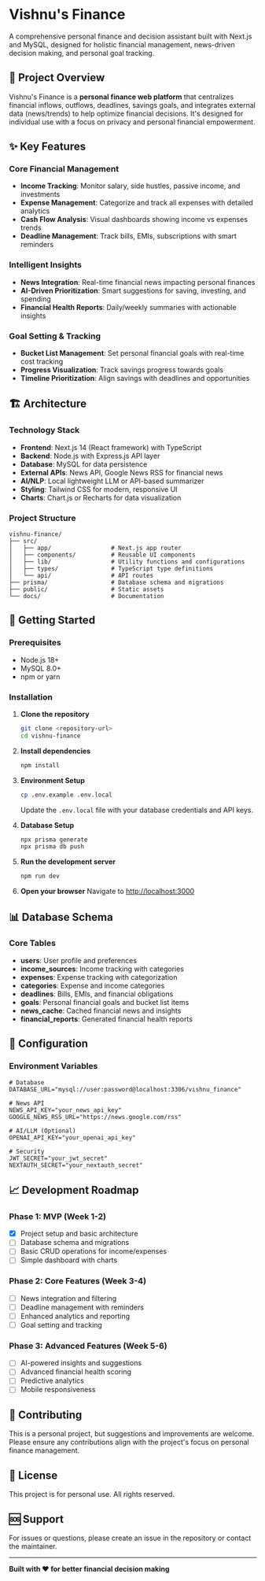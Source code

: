 # Vishnu's Finance

A comprehensive personal finance and decision assistant built with Next.js and MySQL, designed for holistic financial management, news-driven decision making, and personal goal tracking.

## 🎯 Project Overview

Vishnu's Finance is a **personal finance web platform** that centralizes financial inflows, outflows, deadlines, savings goals, and integrates external data (news/trends) to help optimize financial decisions. It's designed for individual use with a focus on privacy and personal financial empowerment.

## ✨ Key Features

### Core Financial Management
- **Income Tracking**: Monitor salary, side hustles, passive income, and investments
- **Expense Management**: Categorize and track all expenses with detailed analytics
- **Cash Flow Analysis**: Visual dashboards showing income vs expenses trends
- **Deadline Management**: Track bills, EMIs, subscriptions with smart reminders

### Intelligent Insights
- **News Integration**: Real-time financial news impacting personal finances
- **AI-Driven Prioritization**: Smart suggestions for saving, investing, and spending
- **Financial Health Reports**: Daily/weekly summaries with actionable insights

### Goal Setting & Tracking
- **Bucket List Management**: Set personal financial goals with real-time cost tracking
- **Progress Visualization**: Track savings progress towards goals
- **Timeline Prioritization**: Align savings with deadlines and opportunities

## 🏗️ Architecture

### Technology Stack
- **Frontend**: Next.js 14 (React framework) with TypeScript
- **Backend**: Node.js with Express.js API layer
- **Database**: MySQL for data persistence
- **External APIs**: News API, Google News RSS for financial news
- **AI/NLP**: Local lightweight LLM or API-based summarizer
- **Styling**: Tailwind CSS for modern, responsive UI
- **Charts**: Chart.js or Recharts for data visualization

### Project Structure
```
vishnu-finance/
├── src/
│   ├── app/                 # Next.js app router
│   ├── components/          # Reusable UI components
│   ├── lib/                 # Utility functions and configurations
│   ├── types/               # TypeScript type definitions
│   └── api/                 # API routes
├── prisma/                  # Database schema and migrations
├── public/                  # Static assets
└── docs/                    # Documentation
```

## 🚀 Getting Started

### Prerequisites
- Node.js 18+ 
- MySQL 8.0+
- npm or yarn

### Installation

1. **Clone the repository**
   ```bash
   git clone <repository-url>
   cd vishnu-finance
   ```

2. **Install dependencies**
   ```bash
   npm install
   ```

3. **Environment Setup**
   ```bash
   cp .env.example .env.local
   ```
   Update the `.env.local` file with your database credentials and API keys.

4. **Database Setup**
   ```bash
   npx prisma generate
   npx prisma db push
   ```

5. **Run the development server**
   ```bash
   npm run dev
   ```

6. **Open your browser**
   Navigate to [http://localhost:3000](http://localhost:3000)

## 📊 Database Schema

### Core Tables
- **users**: User profile and preferences
- **income_sources**: Income tracking with categories
- **expenses**: Expense tracking with categorization
- **categories**: Expense and income categories
- **deadlines**: Bills, EMIs, and financial obligations
- **goals**: Personal financial goals and bucket list items
- **news_cache**: Cached financial news and insights
- **financial_reports**: Generated financial health reports

## 🔧 Configuration

### Environment Variables
```env
# Database
DATABASE_URL="mysql://user:password@localhost:3306/vishnu_finance"

# News API
NEWS_API_KEY="your_news_api_key"
GOOGLE_NEWS_RSS_URL="https://news.google.com/rss"

# AI/LLM (Optional)
OPENAI_API_KEY="your_openai_api_key"

# Security
JWT_SECRET="your_jwt_secret"
NEXTAUTH_SECRET="your_nextauth_secret"
```

## 📈 Development Roadmap

### Phase 1: MVP (Week 1-2)
- [x] Project setup and basic architecture
- [ ] Database schema and migrations
- [ ] Basic CRUD operations for income/expenses
- [ ] Simple dashboard with charts

### Phase 2: Core Features (Week 3-4)
- [ ] News integration and filtering
- [ ] Deadline management with reminders
- [ ] Enhanced analytics and reporting
- [ ] Goal setting and tracking

### Phase 3: Advanced Features (Week 5-6)
- [ ] AI-powered insights and suggestions
- [ ] Advanced financial health scoring
- [ ] Predictive analytics
- [ ] Mobile responsiveness

## 🤝 Contributing

This is a personal project, but suggestions and improvements are welcome. Please ensure any contributions align with the project's focus on personal finance management.

## 📝 License

This project is for personal use. All rights reserved.

## 🆘 Support

For issues or questions, please create an issue in the repository or contact the maintainer.

---

**Built with ❤️ for better financial decision making**
